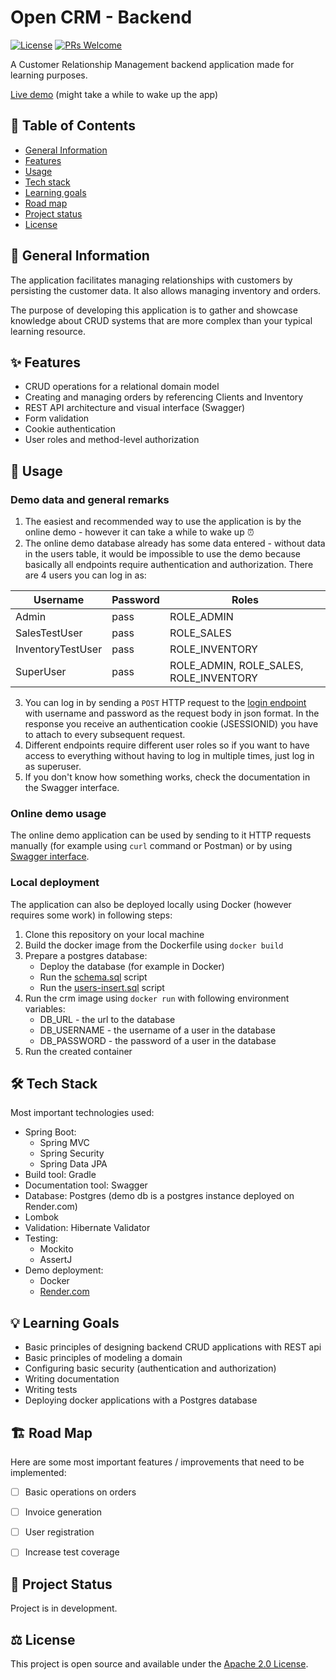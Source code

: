 # Open CRM - Backend

[![License](https://img.shields.io/badge/License-Apache%202.0-blue.svg)](https://opensource.org/licenses/Apache-2.0)
[![PRs Welcome](https://img.shields.io/badge/PRs-welcome-brightgreen.svg)](http://makeapullrequest.com)

A Customer Relationship Management backend application made for learning purposes.

[Live demo](https://open-crm-demo.onrender.com/swagger-ui/index.html) (might take a while to wake up the app)

## 📖 Table of Contents
* [General Information](https://github.com/mslabek/open-crm-backend#-general-information)
* [Features](https://github.com/mslabek/open-crm-backend#-features)
* [Usage](https://github.com/mslabek/open-crm-backend#-usage)
* [Tech stack](https://github.com/mslabek/open-crm-backend#-tech-stack)
* [Learning goals](https://github.com/mslabek/open-crm-backend#-learning-goals)
* [Road map](https://github.com/mslabek/open-crm-backend#%EF%B8%8F-road-map)
* [Project status](https://github.com/mslabek/open-crm-backend#-project-status)
* [License](https://github.com/mslabek/open-crm-backend#%EF%B8%8F-license)


## 📝 General Information

The application facilitates managing relationships with customers by persisting the customer data. It also allows managing inventory and orders.

The purpose of developing this application is to gather and showcase knowledge about CRUD systems that are more complex than your typical learning resource.


## ✨ Features
- CRUD operations for a relational domain model
- Creating and managing orders by referencing Clients and Inventory
- REST API architecture and visual interface (Swagger)
- Form validation
- Cookie authentication
- User roles and method-level authorization


## 🎡 Usage

### Demo data and general remarks
1. The easiest and recommended way to use the application is by the online demo - however it can take a while to 
   wake up ⏰
2. The online demo database already has some data entered - without data in the users table, it would be impossible to 
use the demo because basically all endpoints require authentication and authorization. There are 4 users you can log 
   in as:


| Username          | Password | Roles                                  |
|-------------------|----------|----------------------------------------|
| Admin             | pass     | ROLE_ADMIN                             |
| SalesTestUser     | pass     | ROLE_SALES                             |
| InventoryTestUser | pass     | ROLE_INVENTORY                         |
| SuperUser         | pass     | ROLE_ADMIN, ROLE_SALES, ROLE_INVENTORY |

3. You can log in by sending a ```POST``` HTTP request to the [login endpoint](https://open-crm-demo.onrender.com/swagger-ui/index.html/login)
with username and password as the request body in json format. In the response you receive an authentication cookie 
(JSESSIONID) you have to attach to every subsequent request.
4. Different endpoints require different user roles so if you want to have access to everything without having to 
   log in multiple times, just log in as superuser.
5. If you don't know how something works, check the documentation in the Swagger interface.

### Online demo usage

The online demo application can be used by sending to it HTTP requests manually (for example using ```curl``` command 
or Postman) or by using [Swagger interface](https://open-crm-demo.onrender.com/swagger-ui/index.html).


### Local deployment
The application can also be deployed locally using Docker (however requires some work) in following steps:
1. Clone this repository on your local machine
2. Build the docker image from the Dockerfile using ```docker build```
3. Prepare a postgres database:
   - Deploy the database (for example in Docker)
   - Run the [schema.sql](https://github.com/mslabek/open-crm-backend/blob/master/src/main/resources/schema.sql) script
   - Run the [users-insert.sql](https://github.com/mslabek/open-crm-backend/blob/master/src/main/resources/users-insert.sql) 
     script
4. Run the crm image using ```docker run``` with following environment variables:
   - DB_URL - the url to the database
   - DB_USERNAME - the username of a user in the database
   - DB_PASSWORD - the password of a user in the database
5. Run the created container


## 🛠 Tech Stack
Most important technologies used:
- Spring Boot:
  - Spring MVC
  - Spring Security
  - Spring Data JPA
- Build tool: Gradle
- Documentation tool: Swagger
- Database: Postgres (demo db is a postgres instance deployed on Render.com)
- Lombok
- Validation: Hibernate Validator
- Testing:
  - Mockito
  - AssertJ
- Demo deployment:
  - Docker
  - [Render.com](https://render.com)

## 💡 Learning Goals
- Basic principles of designing backend CRUD applications with REST api
- Basic principles of modeling a domain
- Configuring basic security (authentication and authorization)
- Writing documentation
- Writing tests
- Deploying docker applications with a Postgres database


## 🏗️ Road Map
Here are some most important features / improvements that need to be implemented:
- [ ] Basic operations on orders
- [ ] Invoice generation
- [ ] User registration
- [ ] Increase test coverage


## 🌱 Project Status
Project is in development.


## ⚖️ License
This project is open source and available under the [Apache 2.0 License](https://www.apache.org/licenses/LICENSE-2.0).